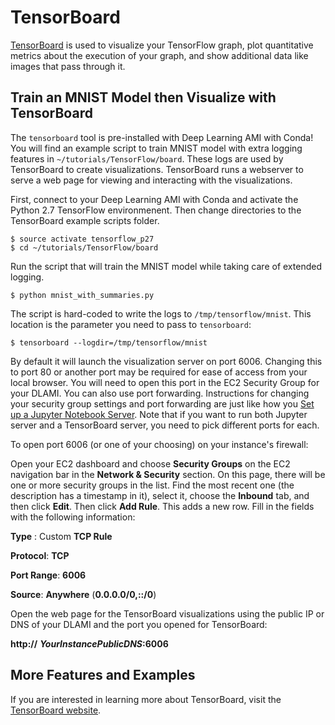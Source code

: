 # TensorBoard<a name="tutorial-tensorboard"></a>

[TensorBoard](https://www.tensorflow.org/get_started/summaries_and_tensorboard) is used to visualize your TensorFlow graph, plot quantitative metrics about the execution of your graph, and show additional data like images that pass through it\.

## Train an MNIST Model then Visualize with TensorBoard<a name="tutorial-tensorboard-example"></a>

The `tensorboard` tool is pre\-installed with Deep Learning AMI with Conda\! You will find an example script to train MNIST model with extra logging features in `~/tutorials/TensorFlow/board`\. These logs are used by TensorBoard to create visualizations\. TensorBoard runs a webserver to serve a web page for viewing and interacting with the visualizations\.

First, connect to your Deep Learning AMI with Conda and activate the Python 2\.7 TensorFlow environmenent\. Then change directories to the TensorBoard example scripts folder\.

```
$ source activate tensorflow_p27
$ cd ~/tutorials/TensorFlow/board
```

Run the script that will train the MNIST model while taking care of extended logging\.

```
$ python mnist_with_summaries.py
```

 The script is hard\-coded to write the logs to `/tmp/tensorflow/mnist`\. This location is the parameter you need to pass to `tensorboard`: 

```
$ tensorboard --logdir=/tmp/tensorflow/mnist
```

By default it will launch the visualization server on port 6006\. Changing this to port 80 or another port may be required for ease of access from your local browser\. You will need to open this port in the EC2 Security Group for your DLAMI\. You can also use port forwarding\. Instructions for changing your security group settings and port forwarding are just like how you [Set up a Jupyter Notebook Server](setup-jupyter.md)\. Note that if you want to run both Jupyter server and a TensorBoard server, you need to pick different ports for each\. 

To open port 6006 \(or one of your choosing\) on your instance's firewall:

Open your EC2 dashboard and choose **Security Groups** on the EC2 navigation bar in the **Network & Security** section\. On this page, there will be one or more security groups in the list\. Find the most recent one \(the description has a timestamp in it\), select it, choose the **Inbound** tab, and then click **Edit**\. Then click **Add Rule**\. This adds a new row\. Fill in the fields with the following information: 

**Type** : Custom **TCP Rule**

**Protocol**: **TCP**

**Port Range**: **6006**

**Source**: **Anywhere** \(**0\.0\.0\.0/0,::/0**\)

Open the web page for the TensorBoard visualizations using the public IP or DNS of your DLAMI and the port you opened for TensorBoard: 

**http://** ***YourInstancePublicDNS*:6006**

## More Features and Examples<a name="tutorial-tensorboard-project"></a>

If you are interested in learning more about TensorBoard, visit the [TensorBoard website](https://www.tensorflow.org/get_started/summaries_and_tensorboard)\.